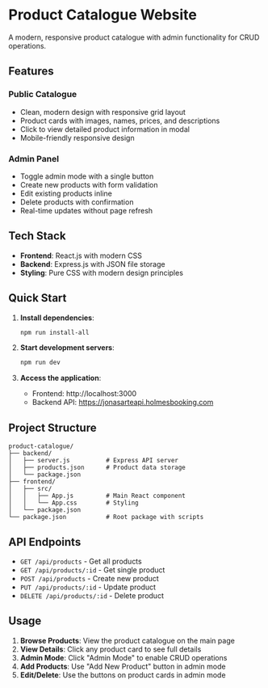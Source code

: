 # Product Catalogue Website

A modern, responsive product catalogue with admin functionality for CRUD operations.

## Features

### Public Catalogue
- Clean, modern design with responsive grid layout
- Product cards with images, names, prices, and descriptions
- Click to view detailed product information in modal
- Mobile-friendly responsive design

### Admin Panel
- Toggle admin mode with a single button
- Create new products with form validation
- Edit existing products inline
- Delete products with confirmation
- Real-time updates without page refresh

## Tech Stack

- **Frontend**: React.js with modern CSS
- **Backend**: Express.js with JSON file storage
- **Styling**: Pure CSS with modern design principles

## Quick Start

1. **Install dependencies**:
   ```bash
   npm run install-all
   ```

2. **Start development servers**:
   ```bash
   npm run dev
   ```

3. **Access the application**:
   - Frontend: http://localhost:3000
   - Backend API: https://jonasarteapi.holmesbooking.com

## Project Structure

```
product-catalogue/
├── backend/
│   ├── server.js          # Express API server
│   ├── products.json      # Product data storage
│   └── package.json
├── frontend/
│   ├── src/
│   │   ├── App.js         # Main React component
│   │   └── App.css        # Styling
│   └── package.json
└── package.json           # Root package with scripts
```

## API Endpoints

- `GET /api/products` - Get all products
- `GET /api/products/:id` - Get single product
- `POST /api/products` - Create new product
- `PUT /api/products/:id` - Update product
- `DELETE /api/products/:id` - Delete product

## Usage

1. **Browse Products**: View the product catalogue on the main page
2. **View Details**: Click any product card to see full details
3. **Admin Mode**: Click "Admin Mode" to enable CRUD operations
4. **Add Products**: Use "Add New Product" button in admin mode
5. **Edit/Delete**: Use the buttons on product cards in admin mode